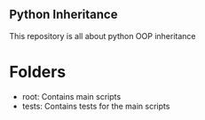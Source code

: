 ## Python Inheritance


This repository is all about python OOP inheritance

# Folders
- root: Contains main scripts
- tests: Contains tests for the main scripts
